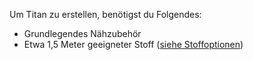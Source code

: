 Um Titan zu erstellen, benötigst du Folgendes:

- Grundlegendes Nähzubehör
- Etwa 1,5 Meter geeigneter Stoff ([siehe Stoffoptionen](/docs/patterns/titan/fabric))

